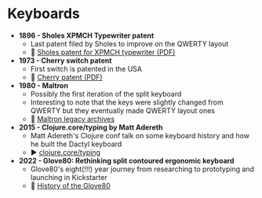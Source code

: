 # Keyboards

- **1896 - Sholes XPMCH Typewriter patent**
  - Last patent filed by Sholes to improve on the QWERTY layout
  - 🔗 [Sholes patent for XPMCH typewriter (PDF)](https://patents.google.com/patent/US568630A/en)
- **1973 - Cherry switch patent**
  - First switch is patented in the USA
  - 🔗 [Cherry patent (PDF)](https://patentimages.storage.googleapis.com/61/7e/57/333089272d5782/US3715545.pdf)
- **1980 - Maltron**
  - Possibly the first iteration of the split keyboard
  - Interesting to note that the keys were slightly changed from QWERTY but they eventually made QWERTY layout ones
  - 🔗 [Maltron legacy archives](https://www.maltron.com/legacy-maltron-keyboards--archive.html)
- **2015 - Clojure.core/typing by Matt Adereth** 
  - Matt Adereth's Clojure conf talk on some keyboard history and how he built the Dactyl keyboard
  - ▶️ [clojure.core/typing](https://www.youtube.com/watch?v=uk3A41U0iO4) 
- **2022 - Glove80: Rethinking split contoured ergonomic keyboard**
  - Glove80's eight(!!!) year journey from researching to prototyping and launching in Kickstarter
  - 🔗 [History of the Glove80](https://kbd.news/Glove80-Rethinking-split-contoured-ergonomic-keyboard-1796.html) 